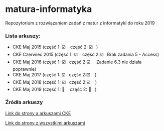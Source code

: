 # matura-informatyka
Repozytorium z rozwiązaniem zadań z matur z informatyki do roku 2019



### Lista arkuszy:

- CKE Maj 2015  (część 1: :ballot_box_with_check: &nbsp;&nbsp;&nbsp;część 2: :ballot_box_with_check:&nbsp;&nbsp;&nbsp;)
- CKE Czerwiec 2015  (część 1: :ballot_box_with_check: &nbsp;&nbsp;&nbsp;część 2::ballot_box_with_check: &nbsp;&nbsp;Brak zadania 5 - Access)
- CKE Maj 2016  (część 1:  :ballot_box_with_check:&nbsp;&nbsp;&nbsp;część 2::ballot_box_with_check: &nbsp;&nbsp;&nbsp; Zadanie 6.3 nie działa poprawnie)
- CKE Maj 2017  (część 1:  :ballot_box_with_check:&nbsp;&nbsp;&nbsp;część 2::ballot_box_with_check: &nbsp;&nbsp;&nbsp;)
- CKE Maj 2018  (część 1:  :ballot_box_with_check:&nbsp;&nbsp;&nbsp;część 2::ballot_box_with_check: &nbsp;&nbsp;&nbsp;)
- CKE Maj 2019  (część 1: :black_square_button: &nbsp;&nbsp;&nbsp;część 2: :black_square_button:&nbsp;&nbsp;&nbsp;)

### Źródła arkuszy

[Link do strony a arkuszami CKE](https://cke.gov.pl/egzamin-maturalny/egzamin-w-nowej-formule/arkusze/)

[Link do strony z wszystkimi arkuszami](https://arkusze.pl/informatyka-matura-poziom-rozszerzony/)
